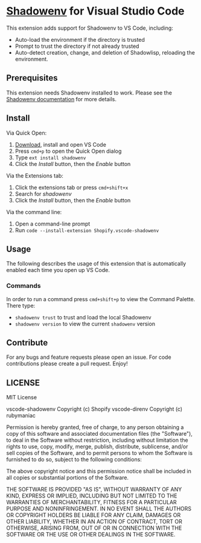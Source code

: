 # [Shadowenv](https://github.com/Shopify/shadowenv) for Visual Studio Code

This extension adds support for Shadowenv to VS Code, including:

* Auto-load the environment if the directory is trusted
* Prompt to trust the directory if not already trusted
* Auto-detect creation, change, and deletion of Shadowlisp, reloading the environment.

## Prerequisites

This extension needs Shadowenv installed to work. Please see the [Shadowenv
documentation](https://shopify.github.io/shadowenv/getting-started/#installation) for more details.

## Install

Via Quick Open:

1. [Download](https://code.visualstudio.com/download), install and open VS Code 
2. Press `cmd+p` to open the Quick Open dialog
3. Type `ext install shadowenv`
4. Click the *Install* button, then the *Enable* button

Via the Extensions tab:

1. Click the extensions tab or press `cmd+shift+x`
2. Search for *shadowenv*
3. Click the *Install* button, then the *Enable* button

Via the command line:

1. Open a command-line prompt
2. Run `code --install-extension Shopify.vscode-shadowenv`

## Usage

The following describes the usage of this extension that is automatically enabled each time you open
up VS Code.

### Commands

In order to run a command press `cmd+shift+p` to view the Command Palette. There type:

* `shadowenv trust` to trust and load the local Shadowenv
* `shadowenv version` to view the current `shadowenv` version

## Contribute

For any bugs and feature requests please open an issue. For code contributions please create a pull
request. Enjoy!  

## LICENSE

MIT License

vscode-shadowenv Copyright (c) Shopify
vscode-direnv    Copyright (c) rubymaniac

Permission is hereby granted, free of charge, to any person obtaining a copy
of this software and associated documentation files (the "Software"), to deal
in the Software without restriction, including without limitation the rights
to use, copy, modify, merge, publish, distribute, sublicense, and/or sell
copies of the Software, and to permit persons to whom the Software is
furnished to do so, subject to the following conditions:

The above copyright notice and this permission notice shall be included in all
copies or substantial portions of the Software.

THE SOFTWARE IS PROVIDED "AS IS", WITHOUT WARRANTY OF ANY KIND, EXPRESS OR
IMPLIED, INCLUDING BUT NOT LIMITED TO THE WARRANTIES OF MERCHANTABILITY,
FITNESS FOR A PARTICULAR PURPOSE AND NONINFRINGEMENT. IN NO EVENT SHALL THE
AUTHORS OR COPYRIGHT HOLDERS BE LIABLE FOR ANY CLAIM, DAMAGES OR OTHER
LIABILITY, WHETHER IN AN ACTION OF CONTRACT, TORT OR OTHERWISE, ARISING FROM,
OUT OF OR IN CONNECTION WITH THE SOFTWARE OR THE USE OR OTHER DEALINGS IN THE
SOFTWARE.
